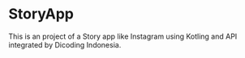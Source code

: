 # StoryApp

This is an project of a Story app like Instagram using Kotling and API integrated by Dicoding Indonesia.
